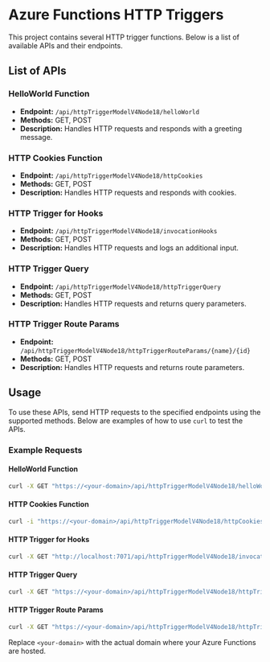 # Azure Functions HTTP Triggers

This project contains several HTTP trigger functions. Below is a list of available APIs and their endpoints.

## List of APIs

### HelloWorld Function
- **Endpoint:** `/api/httpTriggerModelV4Node18/helloWorld`
- **Methods:** GET, POST
- **Description:** Handles HTTP requests and responds with a greeting message.

### HTTP Cookies Function
- **Endpoint:** `/api/httpTriggerModelV4Node18/httpCookies`
- **Methods:** GET, POST
- **Description:** Handles HTTP requests and responds with cookies.

### HTTP Trigger for Hooks
- **Endpoint:** `/api/httpTriggerModelV4Node18/invocationHooks`
- **Methods:** GET, POST
- **Description:** Handles HTTP requests and logs an additional input.

### HTTP Trigger Query
- **Endpoint:** `/api/httpTriggerModelV4Node18/httpTriggerQuery`
- **Methods:** GET, POST
- **Description:** Handles HTTP requests and returns query parameters.

### HTTP Trigger Route Params
- **Endpoint:** `/api/httpTriggerModelV4Node18/httpTriggerRouteParams/{name}/{id}`
- **Methods:** GET, POST
- **Description:** Handles HTTP requests and returns route parameters.

## Usage

To use these APIs, send HTTP requests to the specified endpoints using the supported methods. Below are examples of how to use `curl` to test the APIs.

### Example Requests

#### HelloWorld Function
```sh
curl -X GET "https://<your-domain>/api/httpTriggerModelV4Node18/helloWorld?name=John"
```

#### HTTP Cookies Function
```sh
curl -i "https://<your-domain>/api/httpTriggerModelV4Node18/httpCookies"
```

#### HTTP Trigger for Hooks
```sh
curl -X GET "http://localhost:7071/api/httpTriggerModelV4Node18/invocationHooks"
```

#### HTTP Trigger Query
```sh
curl -X GET "https://<your-domain>/api/httpTriggerModelV4Node18/httpTriggerQuery?dupe=value1&dupe=value2"
```

#### HTTP Trigger Route Params
```sh
curl -X GET "https://<your-domain>/api/httpTriggerModelV4Node18/httpTriggerRouteParams/John/123"
```

Replace `<your-domain>` with the actual domain where your Azure Functions are hosted.
